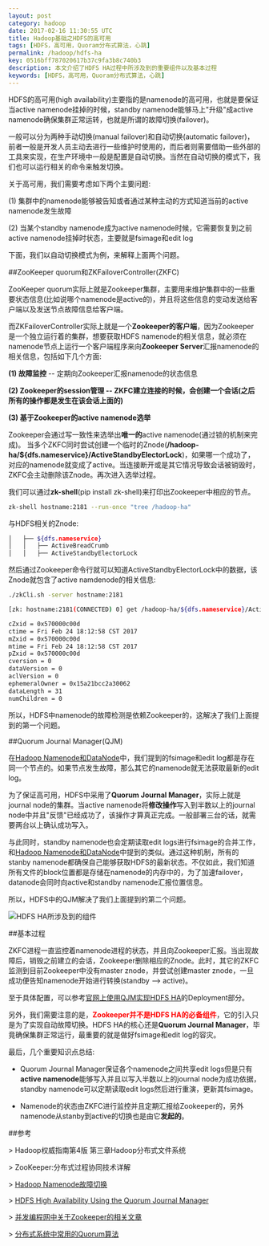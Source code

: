 ```yaml
---
layout: post
category: hadoop
date: 2017-02-16 11:30:55 UTC
title: Hadoop基础之HDFS的高可用
tags: [HDFS，高可用，Quoram分布式算法，心跳]
permalink: /hadoop/hdfs-ha
key: 0516bff787020617b37c9fa3b8c740b3 
description: 本文介绍了HDFS HA过程中所涉及到的重要组件以及基本过程
keywords: [HDFS，高可用，Quoram分布式算法，心跳]
---
```


HDFS的高可用(high availability)主要指的是namenode的高可用，也就是要保证当active namenode挂掉的时候，standby namenode能够马上"升级"成active namenode确保集群正常运转，也就是所谓的故障切换(failover)。

一般可以分为两种手动切换(manual failover)和自动切换(automatic failover)，前者一般是开发人员主动去进行一些维护时使用的，而后者则需要借助一些外部的工具来实现，在生产环境中一般是配置是自动切换。当然在自动切换的模式下，我们也可以运行相关的命令来触发切换。

关于高可用，我们需要考虑如下两个主要问题:

(1) 集群中的namenode能够被告知或者通过某种主动的方式知道当前的active namenode发生故障

(2) 当某个standby namenode成为active namenode时候，它需要恢复到之前active namenode挂掉时状态，主要就是fsimage和edit log

下面，我们以自动切换模式为例，来解释上面两个问题。

##ZooKeeper quorum和ZKFailoverController(ZKFC)

ZooKeeper quorum实际上就是Zookeeper集群，主要用来维护集群中的一些重要状态信息(比如说哪个namenode是active的)，并且将这些信息的变动发送给客户端以及发送节点故障信息给客户端。

而ZKFailoverController实际上就是一个**Zookeeper的客户端**，因为Zookeeper是一个独立运行着的集群，想要获取HDFS namenode的相关信息，就必须在namenode节点上运行一个客户端程序来向**Zookeeper Server**汇报namenode的相关信息，包括如下几个方面:

<b class="highlight">(1) 故障监控</b> -- 定期向Zookeeper汇报namenode的状态信息

<b class="highlight">(2) Zookeeper的session管理 -- ZKFC建立连接的时候，会创建一个会话(之后所有的操作都是发生在该会话上面的)</b>


<b class="highlight">(3) 基于Zookeeper的active namenode选举</b>

Zookeeper会通过写一致性来选举出**唯一的**active namenode(通过锁的机制来完成)。
当多个ZKFC同时尝试创建一个临时的Znode(**/hadoop-ha/${dfs.nameservice}/ActiveStandbyElectorLock**)，如果哪一个成功了，对应的namenode就变成了active。当连接断开或是其它情况导致会话被销毁时，ZKFC会主动删除该Znode。再次进入选举过程。

我们可以通过**zk-shell**(pip install zk-shell)来打印出Zookeeper中相应的节点。

```bash
zk-shell hostname:2181 --run-once "tree /hadoop-ha"
```

与HDFS相关的Znode:

```bash
│   ├── ${dfs.nameservice}
│   │   ├── ActiveBreadCrumb
│   │   ├── ActiveStandbyElectorLock
```

然后通过Zookeeper命令行就可以知道ActiveStandbyElectorLock中的数据，该Znode就包含了active namdenode的相关信息:

```bash
./zkCli.sh -server hostname:2181

[zk: hostname:2181(CONNECTED) 0] get /hadoop-ha/${dfs.nameservice}/ActiveStandbyElectorLock

cZxid = 0x570000c00d
ctime = Fri Feb 24 18:12:58 CST 2017
mZxid = 0x570000c00d
mtime = Fri Feb 24 18:12:58 CST 2017
pZxid = 0x570000c00d
cversion = 0
dataVersion = 0
aclVersion = 0
ephemeralOwner = 0x15a21bcc2a30062
dataLength = 31
numChildren = 0
```


所以，HDFS中namenode的故障检测是依赖Zookeeper的，这解决了我们上面提到的第一个问题。

##Quorum Journal Manager(QJM)

在[Hadoop Namenode和DataNode](/hadoop/namenode-datanode)中，我们提到的fsimage和edit log都是存在同一个节点的。如果节点发生故障，那么其它的namenode就无法获取最新的edit log。

为了保证高可用，HDFS中采用了**Quorum Journal Manager**，实际上就是journal node的集群。当active namenode将**修改操作**写入到半数以上的journal node中并且"反馈"已经成功了，该操作才算真正完成。一般部署三台的话，就需要两台以上确认成功写入。

与此同时，standby namenode也会定期读取edit logs进行fsimage的合并工作，和[Hadoop Namenode和DataNode](/hadoop/namenode-datanode)中提到的类似。通过这种机制，所有的stanby namenode都确保自己能够获取HDFS的最新状态。不仅如此，我们知道所有文件的block位置都是存储在namenode的内存中的，为了加速failover，datanode会同时向active和standby namenode汇报位置信息。

所以，HDFS中的QJM解决了我们上面提到的第二个问题。

![HDFS HA所涉及到的组件](http://static.zybuluo.com/jacoffee/zev7l6ixwog40eigqms16guf/image_1b9sedk4vtia1med1q4u9lm449.png)

##基本过程

ZKFC进程一直监控着namenode进程的状态，并且向Zookeeper汇报。当出现故障后，销毁之前建立的会话，Zookeeper删除相应的Znode。此时，其它的ZKFC监测到目前Zookeeper中没有master znode，并尝试创建master znode，一旦成功便告知namenode开始进行转换(standby --> active)。

至于具体配置，可以参考[官网上使用QJM实现HDFS HA](https://hadoop.apache.org/docs/stable/hadoop-project-dist/hadoop-hdfs/HDFSHighAvailabilityWithQJM.html)的Deployment部分。

另外，我们需要注意的是，<b style="color:red">Zookeeper并不是HDFS HA的必备组件</b>，它的引入只是为了实现自动故障切换。HDFS HA的核心还是**Quorum Journal Manager**，毕竟确保集群正常运行，最重要的就是做好fsimage和edit log的容灾。

最后，几个重要知识点总结:

+ Quorum Journal Manager保证各个namenode之间共享edit logs但是只有**active namenode**能够写入并且以写入半数以上的journal node为成功依据，standby namenode可以定期读取edit logs然后进行重演，更新其fsimage。

+ Namenode的状态由ZKFC进行监控并且定期汇报给Zookeeper的，另外namenode从stanby到active的切换也是由它**发起的**。

##参考

\> Hadoop权威指南第4版 第三章Hadoop分布式文件系统

\> ZooKeeper:分布式过程协同技术详解 

\> [Hadoop Namenode故障切换](http://stackoverflow.com/questions/33311585/how-does-hadoop-namenode-failover-process-works)

\> [HDFS High Availability Using the Quorum Journal Manager](https://hadoop.apache.org/docs/r2.7.2/hadoop-project-dist/hadoop-hdfs/HDFSHighAvailabilityWithQJM.html)

\> [并发编程网中关于Zookeeper的相关文章](http://ifeve.com/?x=0&y=0&s=Zookeeper)

\> [分布式系统中常用的Quorum算法](https://en.wikipedia.org/wiki/Quorum_(distributed_computing))

<b style="display:none">
\> [这TM才是技术博客，我写的这是啥](https://www.ibm.com/developerworks/cn/opensource/os-cn-hadoop-name-node/)
</b>